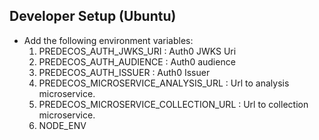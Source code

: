 
## Developer Setup (Ubuntu)
- Add the following environment variables:
    1. PREDECOS_AUTH_JWKS_URI : Auth0 JWKS Uri
    1. PREDECOS_AUTH_AUDIENCE : Auth0 audience
    1. PREDECOS_AUTH_ISSUER : Auth0 Issuer
    1. PREDECOS_MICROSERVICE_ANALYSIS_URL : Url to analysis microservice.
    1. PREDECOS_MICROSERVICE_COLLECTION_URL : Url to collection microservice.
    1. NODE_ENV
